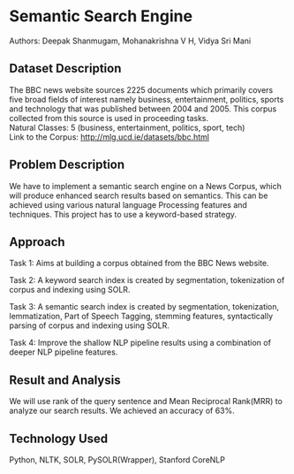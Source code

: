 # Semantic Search Engine

Authors: Deepak Shanmugam, Mohanakrishna V H, Vidya Sri Mani

## Dataset Description

The BBC news website sources 2225 documents which primarily covers five broad fields of interest namely business, entertainment, politics, sports and technology that was published between 2004 and 2005. This corpus collected from this source is used in proceeding tasks.  
Natural Classes: 5 (business, entertainment, politics, sport, tech)  
Link to the Corpus: http://mlg.ucd.ie/datasets/bbc.html

## Problem Description

We have to implement a semantic search engine on a News Corpus, which will produce enhanced search results based on semantics. This can be achieved using various natural language Processing features and techniques. This project has to use a keyword-based strategy.

## Approach

Task 1: Aims at building a corpus obtained from the BBC News website.

Task 2: A keyword search index is created by segmentation, tokenization of corpus and indexing using SOLR.

Task 3: A semantic search index is created by segmentation, tokenization, lemmatization, Part of Speech Tagging, stemming features, syntactically parsing of corpus and indexing using SOLR.

Task 4: Improve the shallow NLP pipeline results using a combination of deeper NLP pipeline features.

## Result and Analysis

We will use rank of the query sentence and Mean Reciprocal Rank(MRR) to analyze our search results. We achieved an accuracy of 63%.

## Technology Used

Python, NLTK, SOLR, PySOLR(Wrapper), Stanford CoreNLP

